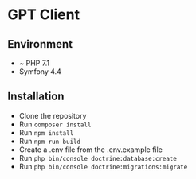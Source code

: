 # GPT Client

## Environment
* ~ PHP 7.1
* Symfony 4.4

## Installation
* Clone the repository
* Run `composer install`
* Run `npm install`
* Run `npm run build`
* Create a .env file from the .env.example file
* Run `php bin/console doctrine:database:create`
* Run `php bin/console doctrine:migrations:migrate`
